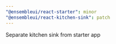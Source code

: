 ```yaml
---
"@ensembleui/react-starter": minor
"@ensembleui/react-kitchen-sink": patch
---
```


Separate kitchen sink from starter app
